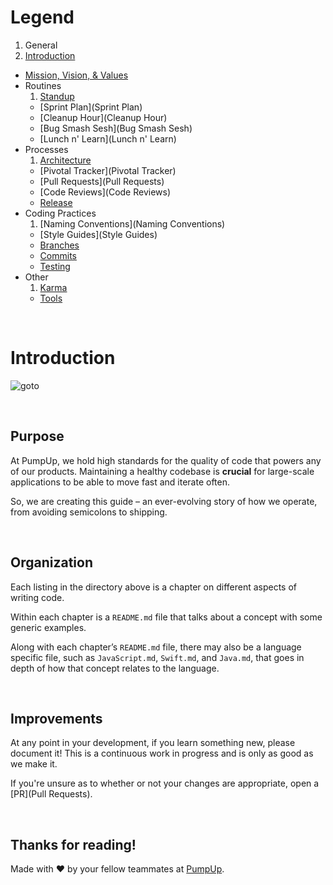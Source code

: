 # Legend

1. General
  1. [Introduction](#introduction)
  * [Mission, Vision, & Values](Mission,%20Vision,%20&%20Values)
* Routines
  1. [Standup](Standup)
  * [Sprint Plan](Sprint Plan)
  * [Cleanup Hour](Cleanup Hour)
  * [Bug Smash Sesh](Bug Smash Sesh)
  * [Lunch n' Learn](Lunch n' Learn)
* Processes
  1. [Architecture](Architecture)
  * [Pivotal Tracker](Pivotal Tracker)
  * [Pull Requests](Pull Requests)
  * [Code Reviews](Code Reviews)
  * [Release](Release)
* Coding Practices
  1. [Naming Conventions](Naming Conventions)
  * [Style Guides](Style Guides)
  * [Branches](Branches)
  * [Commits](Commits)
  * [Testing](Testing)
* Other
  1. [Karma](Karma)
  * [Tools](Tools)

<br />

# Introduction

![goto](http://imgs.xkcd.com/comics/goto.png)

<br />

## Purpose

At PumpUp, we hold high standards for the quality of code that powers any of our products. Maintaining a healthy codebase is **crucial** for large-scale applications to be able to move fast and iterate often.

So, we are creating this guide – an ever-evolving story of how we operate, from avoiding semicolons to shipping.

<br />

## Organization

Each listing in the directory above is a chapter on different aspects of writing code.

Within each chapter is a `README.md` file that talks about a concept with some generic examples.

Along with each chapter’s `README.md` file, there may also be a language specific file, such as `JavaScript.md`, `Swift.md`, and `Java.md`, that goes in depth of how that concept relates to the language.

<br />

## Improvements

At any point in your development, if you learn something new, please document it! This is a continuous work in progress and is only as good as we make it.

If you're unsure as to whether or not your changes are appropriate, open a [PR](Pull Requests).

<br />

## Thanks for reading!

Made with :heart: by your fellow teammates at [PumpUp](http://pumpup.com).
